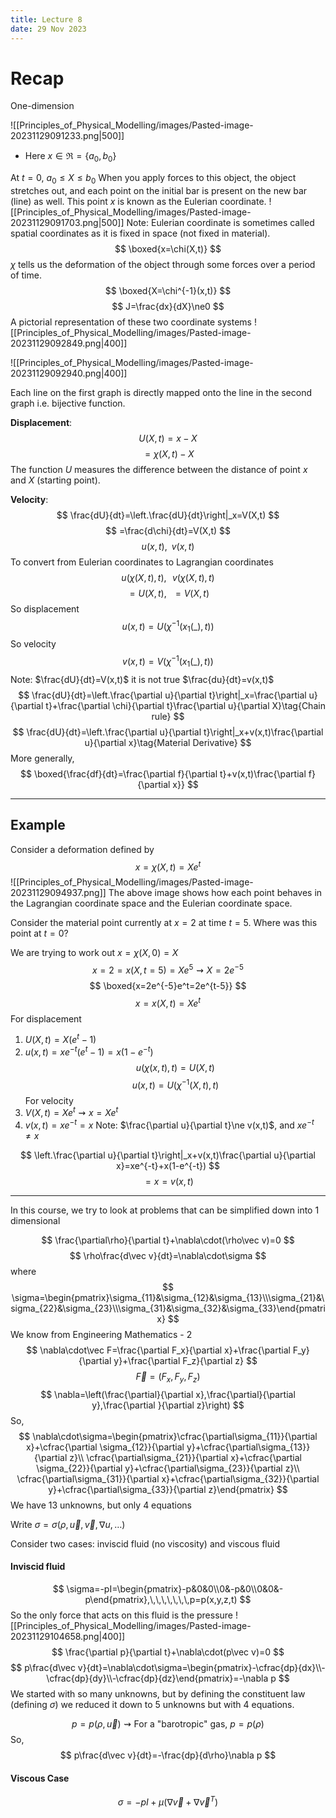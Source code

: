 ```yaml
---
title: Lecture 8
date: 29 Nov 2023
---
```

# Recap
One-dimension

![[Principles_of_Physical_Modelling/images/Pasted-image-20231129091233.png|500]]
- Here $x\in\Re=\{a_0,b_0\}$

At $t=0$, $a_0\le X\le b_0$
When you apply forces to this object, the object stretches out, and each point on the initial bar is present on the new bar (line) as well. This point $x$ is known as the Eulerian coordinate.
![[Principles_of_Physical_Modelling/images/Pasted-image-20231129091703.png|500]]
Note: Eulerian coordinate is sometimes called spatial coordinates as it is fixed in space (not fixed in material).
$$
\boxed{x=\chi(X,t)}
$$
$\chi$ tells us the deformation of the object through some forces over a period of time.
$$
\boxed{X=\chi^{-1}(x,t)}
$$
$$
J=\frac{dx}{dX}\ne0
$$
A pictorial representation of these two coordinate systems
![[Principles_of_Physical_Modelling/images/Pasted-image-20231129092849.png|400]]

![[Principles_of_Physical_Modelling/images/Pasted-image-20231129092940.png|400]]

Each line on the first graph is directly mapped onto the line in the second graph i.e. bijective function.

**Displacement**:
$$
U(X,t)=x-X
$$
$$
=\chi(X,t)-X\tag{Lagrangian coordinates}
$$
The function $U$ measures the difference between the distance of point $x$ and $X$ (starting point).

**Velocity**:
$$
\frac{dU}{dt}=\left.\frac{dU}{dt}\right|_x=V(X,t)
$$
$$
=\frac{d\chi}{dt}=V(X,t)
$$
$$
u(x,t),\,\,\, v(x,t)\tag{Eulerian coordinates}
$$
To convert from Eulerian coordinates to Lagrangian coordinates
$$
u(\chi(X,t), t),\,\,\,\, v(\chi(X,t),t)
$$
$$
=U(X,t),\,\,\,\, =V(X,t)
$$
So displacement
$$
u(x,t)=U(\chi^{-1}(x_1(\_),t))
$$
So velocity
$$
v(x,t)=V(\chi^{-1}(x_1(\_), t))
$$
Note: $\frac{dU}{dt}=V(x,t)$ it is not true $\frac{du}{dt}=v(x,t)$
$$
\frac{dU}{dt}=\left.\frac{\partial u}{\partial t}\right|_x=\frac{\partial u}{\partial t}+\frac{\partial \chi}{\partial t}\frac{\partial u}{\partial X}\tag{Chain rule}
$$
$$
\frac{dU}{dt}=\left.\frac{\partial u}{\partial t}\right|_x+v(x,t)\frac{\partial u}{\partial x}\tag{Material Derivative}
$$
More generally,
$$
\boxed{\frac{df}{dt}=\frac{\partial f}{\partial t}+v(x,t)\frac{\partial f}{\partial x}}
$$
____
## Example
Consider a deformation defined by
$$
x=\chi(X,t)=Xe^t
$$
![[Principles_of_Physical_Modelling/images/Pasted-image-20231129094937.png]]
The above image shows how each point behaves in the Lagrangian coordinate space and the Eulerian coordinate space.

Consider the material point currently at $x=2$ at time $t=5$. Where was this point at $t=0$?

We are trying to work out $x=\chi(X,0)=X$
$$
x=2=x(X,t=5)=Xe^5\rightsquigarrow X=2e^{-5}
$$
$$
\boxed{x=2e^{-5}e^t=2e^{t-5}}
$$
$$
x=x(X,t)=Xe^t
$$
For displacement
1. $U(X,t)=X(e^t-1)$
2. $u(x,t)=xe^{-t}(e^t-1)=x(1-e^{-t})$
$$
u(\chi(x,t),t)=U(X,t)
$$
$$
u(x,t)=U(\chi^{-1}(X,t),t)
$$
For velocity
1. $V(X,t)=Xe^t\rightsquigarrow x=Xe^t$
2. $v(x,t)=xe^{-t}=x$
	Note: $\frac{\partial u}{\partial t}\ne v(x,t)$, and $xe^{-t}\ne x$

$$
\left.\frac{\partial u}{\partial t}\right|_x+v(x,t)\frac{\partial u}{\partial x}=xe^{-t}+x(1-e^{-t})
$$
$$
=x=v(x,t)
$$
___
In this course, we try to look at problems that can be simplified down into 1 dimensional

$$
\frac{\partial\rho}{\partial t}+\nabla\cdot(\rho\vec v)=0
$$
$$
\rho\frac{d\vec v}{dt}=\nabla\cdot\sigma
$$
where
$$
\sigma=\begin{pmatrix}\sigma_{11}&\sigma_{12}&\sigma_{13}\\\sigma_{21}&\sigma_{22}&\sigma_{23}\\\sigma_{31}&\sigma_{32}&\sigma_{33}\end{pmatrix}
$$
We know from Engineering Mathematics - 2
$$
\nabla\cdot\vec F=\frac{\partial F_x}{\partial x}+\frac{\partial F_y}{\partial y}+\frac{\partial F_z}{\partial z}
$$
$$
\vec F=(F_x,F_y,F_z)
$$
$$
\nabla=\left(\frac{\partial}{\partial x},\frac{\partial}{\partial y},\frac{\partial }{\partial z}\right)
$$
So,
$$
\nabla\cdot\sigma=\begin{pmatrix}\cfrac{\partial\sigma_{11}}{\partial x}+\cfrac{\partial \sigma_{12}}{\partial y}+\cfrac{\partial\sigma_{13}}{\partial z}\\ \cfrac{\partial\sigma_{21}}{\partial x}+\cfrac{\partial \sigma_{22}}{\partial y}+\cfrac{\partial\sigma_{23}}{\partial z}\\ \cfrac{\partial\sigma_{31}}{\partial x}+\cfrac{\partial\sigma_{32}}{\partial y}+\cfrac{\partial\sigma_{33}}{\partial z}\end{pmatrix}
$$
We have 13 unknowns, but only 4 equations

Write $\sigma=\sigma(\rho,\vec u,\vec v,\nabla u,\dots)$

Consider two cases: inviscid fluid (no viscosity) and viscous fluid

#### Inviscid fluid
$$
\sigma=-pI=\begin{pmatrix}-p&0&0\\0&-p&0\\0&0&-p\end{pmatrix},\,\,\,\,\,\,\,p=p(x,y,z,t)
$$
So the only force that acts on this fluid is the pressure
![[Principles_of_Physical_Modelling/images/Pasted-image-20231129104658.png|400]]
$$
\frac{\partial p}{\partial t}+\nabla\cdot(p\vec v)=0
$$
$$
p\frac{d\vec v}{dt}=\nabla\cdot\sigma=\begin{pmatrix}-\cfrac{dp}{dx}\\-\cfrac{dp}{dy}\\-\cfrac{dp}{dz}\end{pmatrix}=-\nabla p
$$
We started with so many unknowns, but by defining the constituent law (defining $\sigma$) we reduced it down to 5 unknowns but with 4 equations.

$$
p=p(\rho,\vec u)\rightsquigarrow\text{For a "barotropic" gas, }p=p(\rho)
$$
So,
$$
p\frac{d\vec v}{dt}=-\frac{dp}{d\rho}\nabla p
$$
#### Viscous Case
$$
\sigma=-pI+\mu(\nabla \vec v+\nabla\vec v^T)
$$


















